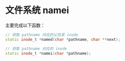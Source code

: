 # 文件系统 namei

主要完成以下函数：

```c++
// 获取 pathname 对应的父目录 inode
static inode_t *named(char *pathname, char **next);

// 获取 pathname 对应的 inode
static inode_t *namei(char *pathname);
```
